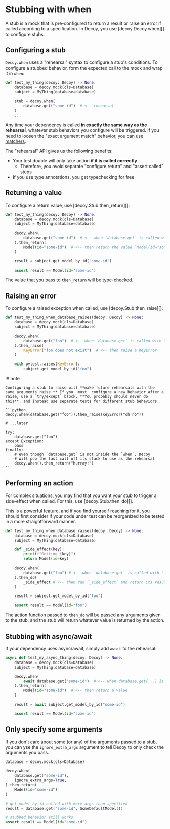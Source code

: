 # Stubbing with when

A stub is a mock that is pre-configured to return a result or raise an error if called according to a specification. In Decoy, you use [decoy.Decoy.when][] to configure stubs.

## Configuring a stub

`Decoy.when` uses a "rehearsal" syntax to configure a stub's conditions. To configure a stubbed behavior, form the expected call to the mock and wrap it in `when`:

```python
def test_my_thing(decoy: Decoy) -> None:
    database = decoy.mock(cls=Database)
    subject = MyThing(database=database)

    stub = decoy.when(
        database.get("some-id")  # <-- rehearsal
    )
    ...
```

Any time your dependency is called **in exactly the same way as the rehearsal**, whatever stub behaviors you configure will be triggered. If you need to loosen the "exact argument match" behavior, you can use [matchers](./matchers.md).

The "rehearsal" API gives us the following benefits:

-   Your test double will only take action **if it is called correctly**
    -   Therefore, you avoid separate "configure return" and "assert called" steps
-   If you use type annotations, you get typechecking for free

## Returning a value

To configure a return value, use [decoy.Stub.then_return][]:

```python
def test_my_thing(decoy: Decoy) -> None:
    database = decoy.mock(cls=Database)
    subject = MyThing(database=database)

    decoy.when(
        database.get("some-id")  # <-- when `database.get` is called with "some-id"
    ).then_return(
        Model(id="some-id")  # <-- then return the value `Model(id="some-id")`
    )

    result = subject.get_model_by_id("some-id")

    assert result == Model(id="some-id")
```

The value that you pass to `then_return` will be type-checked.

## Raising an error

To configure a raised exception when called, use [decoy.Stub.then_raise][]:

```python
def test_my_thing_when_database_raises(decoy: Decoy) -> None:
    database = decoy.mock(cls=Database)
    subject = MyThing(database=database)

    decoy.when(
        database.get("foo")  # <-- when `database.get` is called with "foo"
    ).then_raise(
        KeyError("foo does not exist")  # <-- then raise a KeyError
    )

    with pytest.raises(KeyError):
        subject.get_model_by_id("foo")
```

!!! note

    Configuring a stub to raise will **make future rehearsals with the same arguments raise.** If you _must_ configure a new behavior after a raise, use a `try/except` block. **You probably should never do this**, and instead use separate tests for different stub behaviors.

    ```python
    decoy.when(database.get("foo")).then_raise(KeyError("oh no"))

    # ...later

    try:
        database.get("foo")
    except Exception:
        pass
    finally:
        # even though `database.get` is not inside the `when`, Decoy
        # will pop the last call off its stack to use as the rehearsal
        decoy.when().then_return("hurray!")
    ```

    

## Performing an action

For complex situations, you may find that you want your stub to trigger a side-effect when called. For this, use [decoy.Stub.then_do][].

This is a powerful feature, and if you find yourself reaching for it, you should first consider if your code under test can be reorganized to be tested in a more straightforward manner.

```python
def test_my_thing_when_database_raises(decoy: Decoy) -> None:
    database = decoy.mock(cls=Database)
    subject = MyThing(database=database)

    def _side_effect(key):
        print(f"Getting {key}")
        return Model(id=key)

    decoy.when(
        database.get("foo") # <-- when `database.get` is called with "foo"
    ).then_do(
        _side_effect # <-- then run `_side_effect` and return its result
    )

    result = subject.get_model_by_id("foo")

    assert result == Model(id="foo")
```

The action function passed to `then_do` will be passed any arguments given to the stub, and the stub will return whatever value is returned by the action.

## Stubbing with async/await

If your dependency uses async/await, simply add `await` to the rehearsal:

```python
async def test_my_async_thing(decoy: Decoy) -> None:
    database = decoy.mock(cls=Database)
    subject = MyThing(database=database)

    decoy.when(
        await database.get("some-id")  # <-- when database.get(...) is awaited
    ).then_return(
        Model(id="some-id")  # <-- then return a value
    )

    result = await subject.get_model_by_id("some-id")

    assert result == Model(id="some-id")
```

## Only specify some arguments

If you don't care about some (or any) of the arguments passed to a stub, you can yse the `ignore_extra_args` argument to tell Decoy to only check the arguments you pass.

```python
database = decoy.mock(cls=Database)

decoy.when(
    database.get("some-id"),
    ignore_extra_args=True,
).then_return(
    Model(id="some-id")
)

# get_model_by_id called with more args than specified
result = database.get("some-id", SomeDefaultModel())

# stubbed behavior still works
assert result == Model(id="some-id")
```
